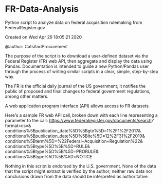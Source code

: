 # FR-Data-Analysis
Python script to analyze data on federal acquisition rulemaking from FederalRegister.gov

Created on Wed Apr 29 18:05:21 2020

@author: CatsAndProcurement

The purpose of the script is to download a user-defined dataset via the Federal Register (FR) web API, then aggregate and display the data using Pandas. Documentation is intended to guide a new Python/Pandas user through the process of writing similar scripts in a clear, simple, step-by-step way.

The FR is the official daily journal of the US government; it notifies the public of proposed and final changes to federal government regulations, among other matters.

A web application program interface (API) allows access to FR datasets.

Here's a sample FR web API call, broken down with each line representing a parameter to the call:
https://www.federalregister.gov/documents/search?
format=csv&
conditions%5Bpublication_date%5D%5Bgte%5D=1%2F1%2F2017&
conditions%5Bpublication_date%5D%5Blte%5D=12%2F31%2F2019&
conditions%5Bterm%5D=%22Federal+Acquisition+Regulation%22&
conditions%5Btype%5D%5B%5D=RULE&
conditions%5Btype%5D%5B%5D=PRORULE&
conditions%5Btype%5D%5B%5D=NOTICE

Nothing in this script is endorsed by the U.S. government. None of the data that the script might extract is verified by the author; neither raw data nor conclusions drawn from the data should be interpreted as authoritative.
